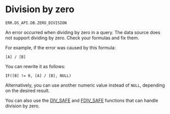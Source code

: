 # Division by zero

`ERR.DS_API.DB.ZERO_DIVISION`

An error occurred when dividing by zero in a query.
The data source does not support dividing by zero.
Check your formulas and fix them.

For example, if the error was caused by this formula:
```
[A] / [B]
```

You can rewrite it as follows:

```
IF([B] != 0, [A] / [B], NULL)
```

Alternatively, you can use another numeric value instead of `NULL`, depending on the desired result.

You can also use the [DIV_SAFE](../../function-ref/DIV_SAFE.md) and [FDIV_SAFE](../../function-ref/FDIV_SAFE.md) functions that can handle division by zero.
